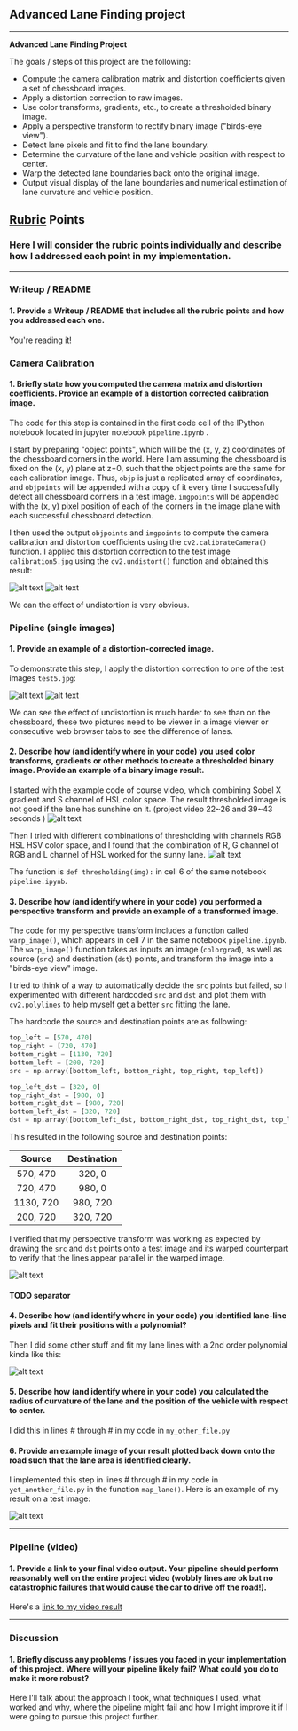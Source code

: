 ## Advanced Lane Finding project

---

**Advanced Lane Finding Project**

The goals / steps of this project are the following:

* Compute the camera calibration matrix and distortion coefficients given a set of chessboard images.
* Apply a distortion correction to raw images.
* Use color transforms, gradients, etc., to create a thresholded binary image.
* Apply a perspective transform to rectify binary image ("birds-eye view").
* Detect lane pixels and fit to find the lane boundary.
* Determine the curvature of the lane and vehicle position with respect to center.
* Warp the detected lane boundaries back onto the original image.
* Output visual display of the lane boundaries and numerical estimation of lane curvature and vehicle position.

[//]: # (Image References)

[image11]: ./writeup/original-distorted-calibration5.png "original-distorted-calibration5.png"
[image12]: ./writeup/undistorted-calibration5.png "undistorted-calibration5.png"

[//]: # (undistorted)

[image13]: ./writeup/original-distorted-test5.png "original-distorted-test5.png"
[image14]: ./writeup/undistorted-test5.png "undistorted-test5.png"

[//]: # (image for thresholding)

[image15]: ./writeup/sunny-2-example-thresholding.png "sunny-2-example-thresholding.png"
[image16]: ./writeup/sunny-2-fit-example-thresholding.png "sunny-2-fit-example-thresholding.png"

[image17]: ./writeup/sunny-4-with-good-thresholding.png "sunny-4-with-good-thresholding.png"
[image18]: ./writeup/sunny-4-fit-with-good-thresholding.png "sunny-4-fit-with-good-thresholding.png"

[image19]: ./writeup/sunny-4-warped-with-good-thresholding.png "sunny-4-warped-with-good-thresholding.png"

[image20]: ./writeup/warped-6.png "warped-6.png"



[image1]: ./examples/undistort_output.png "Undistorted"
[image2]: ./test_images/test1.jpg "Road Transformed"
[image3]: ./examples/binary_combo_example.jpg "Binary Example"
[image4]: ./examples/warped_straight_lines.jpg "Warp Example"
[image5]: ./examples/color_fit_lines.jpg "Fit Visual"
[image6]: ./examples/example_output.jpg "Output"
[video1]: ./project_video.mp4 "Video"

## [Rubric](https://review.udacity.com/#!/rubrics/571/view) Points

### Here I will consider the rubric points individually and describe how I addressed each point in my implementation.  

---

### Writeup / README

#### 1. Provide a Writeup / README that includes all the rubric points and how you addressed each one.  

You're reading it!

### Camera Calibration

#### 1. Briefly state how you computed the camera matrix and distortion coefficients. Provide an example of a distortion corrected calibration image.

The code for this step is contained in the first code cell of the IPython notebook located in jupyter notebook `pipeline.ipynb` .

I start by preparing "object points", which will be the (x, y, z) coordinates of the chessboard corners in the world. Here I am assuming the chessboard is fixed on the (x, y) plane at z=0, such that the object points are the same for each calibration image.  Thus, `objp` is just a replicated array of coordinates, and `objpoints` will be appended with a copy of it every time I successfully detect all chessboard corners in a test image.  `imgpoints` will be appended with the (x, y) pixel position of each of the corners in the image plane with each successful chessboard detection.  

I then used the output `objpoints` and `imgpoints` to compute the camera calibration and distortion coefficients using the `cv2.calibrateCamera()` function.  I applied this distortion correction to the test image `calibration5.jpg` using the `cv2.undistort()` function and obtained this result:

![alt text][image11]
![alt text][image12]

We can the effect of undistortion is very obvious.

### Pipeline (single images)

#### 1. Provide an example of a distortion-corrected image.

To demonstrate this step, I apply the distortion correction to one of the test images `test5.jpg`:

![alt text][image13]
![alt text][image14]

We can see the effect of undistortion is much harder to see than on the chessboard, these two pictures need to be viewer in a image viewer or consecutive web browser tabs to see the difference of lanes.


#### 2. Describe how (and identify where in your code) you used color transforms, gradients or other methods to create a thresholded binary image.  Provide an example of a binary image result.

I started with the example code of course video, which combining
Sobel X gradient and S channel of HSL color space. The result thresholded image is not good if the lane has sunshine on it.
(project video 22~26 and 39~43 seconds )
![alt text][image15]

Then I tried with different combinations of thresholding with channels RGB HSL HSV color space, and I found that the combination of R, G channel of RGB and L channel of HSL worked for the sunny lane.
![alt text][image17]

The function is `def thresholding(img):` in cell 6 of the same notebook `pipeline.ipynb`.


#### 3. Describe how (and identify where in your code) you performed a perspective transform and provide an example of a transformed image.

The code for my perspective transform includes a function called `warp_image()`, which appears in cell 7 in the same notebook `pipeline.ipynb`.  The `warp_image()` function takes as inputs an image (`colorgrad`), as well as source (`src`) and destination (`dst`) points, and transform the image into a "birds-eye view" image.

I tried to think of a way to automatically decide the `src` points but failed, so I experimented with different hardcoded `src` and `dst` and plot them with `cv2.polylines` to help myself get a better `src` fitting the lane.

The hardcode the source and destination points are as following:

```python
top_left = [570, 470]
top_right = [720, 470]
bottom_right = [1130, 720]
bottom_left = [200, 720]
src = np.array([bottom_left, bottom_right, top_right, top_left])

top_left_dst = [320, 0]
top_right_dst = [980, 0]
bottom_right_dst = [980, 720]
bottom_left_dst = [320, 720]
dst = np.array([bottom_left_dst, bottom_right_dst, top_right_dst, top_left_dst])

```

This resulted in the following source and destination points:

| Source        | Destination   |
|:-------------:|:-------------:|
| 570, 470      | 320, 0        |
| 720, 470      | 980, 0      |
| 1130, 720     | 980, 720      |
| 200, 720      | 320, 720        |

I verified that my perspective transform was working as expected by drawing the `src` and `dst` points onto a test image and its warped counterpart to verify that the lines appear parallel in the warped image.

![alt text][image20]


####
#### TODO separator
####


#### 4. Describe how (and identify where in your code) you identified lane-line pixels and fit their positions with a polynomial?

Then I did some other stuff and fit my lane lines with a 2nd order polynomial kinda like this:

![alt text][image5]

#### 5. Describe how (and identify where in your code) you calculated the radius of curvature of the lane and the position of the vehicle with respect to center.

I did this in lines # through # in my code in `my_other_file.py`

#### 6. Provide an example image of your result plotted back down onto the road such that the lane area is identified clearly.

I implemented this step in lines # through # in my code in `yet_another_file.py` in the function `map_lane()`.  Here is an example of my result on a test image:

![alt text][image6]

---

### Pipeline (video)

#### 1. Provide a link to your final video output.  Your pipeline should perform reasonably well on the entire project video (wobbly lines are ok but no catastrophic failures that would cause the car to drive off the road!).

Here's a [link to my video result](./project_video.mp4)

---

### Discussion

#### 1. Briefly discuss any problems / issues you faced in your implementation of this project.  Where will your pipeline likely fail?  What could you do to make it more robust?

Here I'll talk about the approach I took, what techniques I used, what worked and why, where the pipeline might fail and how I might improve it if I were going to pursue this project further.  
